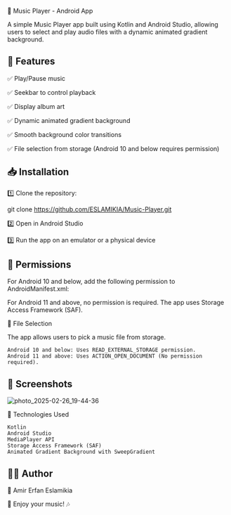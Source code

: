 🎵 Music Player - Android App

A simple Music Player app built using Kotlin and Android Studio, allowing users to select and play audio files with a dynamic animated gradient background.

🚀 Features
------------------------------------------------

✅ Play/Pause music

✅ Seekbar to control playback

✅ Display album art

✅ Dynamic animated gradient background

✅ Smooth background color transitions

✅ File selection from storage (Android 10 and below requires permission)

📥 Installation
-----------------------------------------------------------

1️⃣ Clone the repository:

git clone https://github.com/ESLAMIKIA/Music-Player.git

2️⃣ Open in Android Studio

3️⃣ Run the app on an emulator or a physical device

📜 Permissions
-------------------------------------------

For Android 10 and below, add the following permission to AndroidManifest.xml:

<uses-permission android:name="android.permission.READ_EXTERNAL_STORAGE"/>

For Android 11 and above, no permission is required. The app uses Storage Access Framework (SAF).

📂 File Selection

The app allows users to pick a music file from storage.

    Android 10 and below: Uses READ_EXTERNAL_STORAGE permission.
    Android 11 and above: Uses ACTION_OPEN_DOCUMENT (No permission required).

📸 Screenshots
----------------------------------------------------------------------------

![photo_2025-02-26_19-44-36](https://github.com/user-attachments/assets/b3f25634-3db7-4737-9930-c5fe1f9a203e)

🔧 Technologies Used

    Kotlin
    Android Studio
    MediaPlayer API
    Storage Access Framework (SAF)
    Animated Gradient Background with SweepGradient

👨‍💻 Author
-----------------------------------------

📌 Amir Erfan Eslamikia


🚀 Enjoy your music! 🎶
